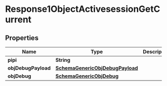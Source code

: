 

# Response1ObjectActivesessionGetCurrent

## Properties

Name | Type | Description | Notes
------------ | ------------- | ------------- | -------------
**pipi** | **String** |  | 
**objDebugPayload** | [**SchemaGenericObjDebugPayload**](SchemaGenericObjDebugPayload.md) |  |  [optional]
**objDebug** | [**SchemaGenericObjDebug**](SchemaGenericObjDebug.md) |  |  [optional]




